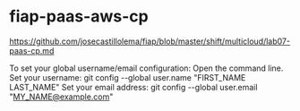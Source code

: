 # fiap-paas-aws-cp

https://github.com/josecastillolema/fiap/blob/master/shift/multicloud/lab07-paas-cp.md

To set your global username/email configuration:
Open the command line.
Set your username: git config --global user.name "FIRST_NAME LAST_NAME"
Set your email address: git config --global user.email "MY_NAME@example.com"
